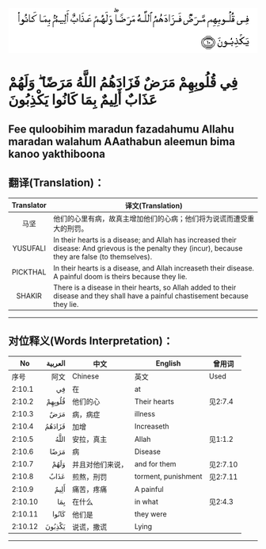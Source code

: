 ![002:010](images/002_010.gif)

#  فِي قُلُوبِهِمْ مَرَضٌ فَزَادَهُمُ اللَّهُ مَرَضًا ۖ وَلَهُمْ عَذَابٌ أَلِيمٌ بِمَا كَانُوا يَكْذِبُونَ 

## Fee quloobihim maradun fazadahumu Allahu maradan walahum AAathabun aleemun bima kanoo yakthiboona

## 翻译(Translation)：

| Translator | 译文(Translation)                                            |
|:----------:| ------------------------------------------------------------ |
| 马坚       | 他们的心里有病，故真主增加他们的心病；他们将为说谎而遭受重大的刑罚。 |
| YUSUFALI   | In their hearts is a disease; and Allah has increased their disease: And grievous is the penalty they (incur), because they are false (to themselves). |
| PICKTHAL   | In their hearts is a disease, and Allah increaseth their disease. A painful doom is theirs because they lie. |
| SHAKIR     | There is a disease in their hearts, so Allah added to their disease and they shall have a painful chastisement because they lie. |

---

## 对位释义(Words Interpretation)：

| No      | العربية | 中文             | English             | 曾用词   |
| ------- | ------: | ---------------- | ------------------- | -------- |
| 序号    |    阿文 | Chinese          | 英文                | Used     |
| 2:10.1  |      فِي | 在               | at                  |          |
| 2:10.2  |  قُلُوبِهِمْ | 他们的心         | Their hearts        | 见2:7.4  |
| 2:10.3  |     مَرَضٌ | 病，病症         | illness             |          |
| 2:10.4  |  فَزَادَهُمُ | 加增             | Increaseth          |          |
| 2:10.5  |    اللَّهُ | 安拉，真主       | Allah               | 见1:1.2  |
| 2:10.6  |    مَرَضًا | 病               | Disease             |          |
| 2:10.7  |    وَلَهُمْ | 并且对他们来说， | and for them        | 见2:7.10 |
| 2:10.8  |    عَذَابٌ | 煎熬，刑罚       | torment, punishment | 见2:7.11 |
| 2:10.9  |    أَلِيمٌ | 痛苦，疼痛       | A painful           |          |
| 2:10.10 |     بِمَا | 在什么           | in what             | 见2:4.3  |
| 2:10.11 |   كَانُوا | 他们是           | they were           |          |
| 2:10.12 |  يَكْذِبُونَ | 说谎，撒谎       | Lying               |          |

---
